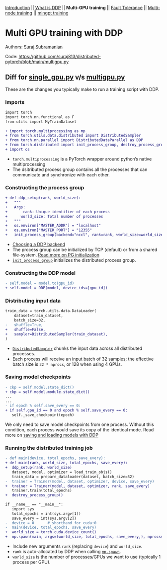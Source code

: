 [Introduction](0_intro.html) ||
[What is DDP](1_theory.html) ||
**Multi-GPU training** ||
[Fault Tolerance](3_fault_tolerance.html) ||
[Multi-node training](4_multinode.html) ||
[mingpt training](5_minGPT.html)


# Multi GPU training with DDP

Authors: [Suraj Subramanian](https://github.com/suraj813)

<embed video>

Code: https://github.com/suraj813/distributed-pytorch/blob/main/multigpu.py


## Diff for [single_gpu.py]() v/s [multigpu.py]()

These are the changes you typically make to run a training script with DDP.

### Imports

```diff
import torch
import torch.nn.functional as F
from utils import MyTrainDataset
 
+ import torch.multiprocessing as mp
+ from torch.utils.data.distributed import DistributedSampler
+ from torch.nn.parallel import DistributedDataParallel as DDP
+ from torch.distributed import init_process_group, destroy_process_group
+ import os
```
 
* `torch.multiprocessing` is a PyTorch wrapper around python’s native multiprocessing
* The dsitributed process group contains all the processes that can communicate and synchronize with each other. 


 
### Constructing the process group
```diff
+ def ddp_setup(rank, world_size):
+   """
+   Args:
+       rank: Unique identifier of each process
+      world_size: Total number of processes
+   """
+   os.environ["MASTER_ADDR"] = "localhost"
+   os.environ["MASTER_PORT"] = "12355"
+   init_process_group(backend="nccl", rank=rank, world_size=world_size)
```
* [Choosing a DDP backend](https://pytorch.org/docs/stable/distributed.html#which-backend-to-use) 
* The process group can be initialized by TCP (default) or from a shared file-system. [Read more on PG initialization](https://pytorch.org/docs/stable/distributed.html#tcp-initialization)
* [`init_process_group`](https://pytorch.org/docs/stable/distributed.html?highlight=init_process_group#torch.distributed.init_process_group) initializes the distributed process group.
 

### Constructing the DDP model
```diff
- self.model = model.to(gpu_id)
+ self.model = DDP(model, device_ids=[gpu_id])
```

 
 
### Distributing input data
```diff
train_data = torch.utils.data.DataLoader(
    dataset=train_dataset,
    batch_size=32,
-   shuffle=True,
+   shuffle=False,
+   sampler=DistributedSampler(train_dataset),
)
```
* [`DistributedSampler`](https://pytorch.org/docs/stable/data.html?highlight=distributedsampler#torch.utils.data.distributed.DistributedSampler) chunks the input data across all distributed processes.
* Each process will receive an input batch of 32 samples; the effective batch size is `32 * nprocs`, or 128 when using 4 GPUs.

 
### Saving model checkpoints
```diff
- ckp = self.model.state_dict()
+ ckp = self.model.module.state_dict()
...
...
- if epoch % self.save_every == 0:
+ if self.gpu_id == 0 and epoch % self.save_every == 0:
   self._save_checkpoint(epoch)
```
We only need to save model checkpoints from one process. Without this condition, each process would save its copy of the identical mode. Read more on [saving and loading models with DDP](https://pytorch.org/tutorials/intermediate/ddp_tutorial.html#save-and-load-checkpoints)
 
 
### Running the distributed training job
```diff
- def main(device, total_epochs, save_every):
+ def main(rank, world_size, total_epochs, save_every):
+  ddp_setup(rank, world_size)
   dataset, model, optimizer = load_train_objs()
   train_data = prepare_dataloader(dataset, batch_size=32)
-  trainer = Trainer(model, dataset, optimizer, device, save_every)
+  trainer = Trainer(model, dataset, optimizer, rank, save_every)
   trainer.train(total_epochs)
+  destroy_process_group()
 
if __name__ == "__main__":
   import sys
   total_epochs = int(sys.argv[1])
   save_every = int(sys.argv[2])
-  device = 0      # shorthand for cuda:0
-  main(device, total_epochs, save_every)
+  world_size = torch.cuda.device_count()
+  mp.spawn(main, args=(world_size, total_epochs, save_every,), nprocs=world_size)
```
* Include new arguments `rank` (replacing `device`) and `world_size`. 
* `rank` is auto-allocated by DDP when calling [`mp.spawn`](https://pytorch.org/docs/stable/multiprocessing.html#spawning-subprocesses).
* `world_size` is the number of processes/GPUs we want to use (typically 1 process per GPU).


